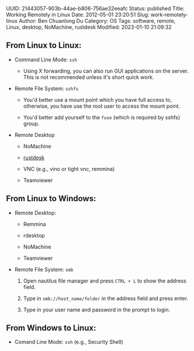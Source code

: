 UUID: 21443057-903b-44ae-b806-756ae32eeafc
Status: published
Title: Working Remotely in Linux
Date: 2012-05-01 23:20:51
Slug: work-remotely-linux
Author: Ben Chuanlong Du
Category: OS
Tags: software, remote, Linux, desktop, NoMachine, rustdesk
Modified: 2023-01-10 21:09:32

## From Linux to Linux:

- Command Line Mode: `ssh`

    + Using X forwarding, you can also run GUI applications on the server.
	This is not recommended unless it's short quick work.

- Remote File System: `sshfs`

    + You'd better use a mount point which you have full access to,
	otherwise, you have use the root user to access the mount point. 

    + You'd better add yourself to the `fuse` (which is required by sshfs) group.

- Remote Desktop

    - NoMachine

    - [rustdesk](https://github.com/rustdesk/rustdesk)
    
    - VNC (e.g., vino or tight vnc, remmina)

    - Teamviewer

## From Linux to Windows:

- Remote Desktop:

    - Remmina

    - rdesktop

    - NoMachine

    - Teamviewer

- Remote File System: `smb`

    1. Open nautilus file manager and press `CTRL + L` to show the address field.

    2. Type in `smb://host_name/folder` in the address field and press enter.

    3. Type in your user name and password in the prompt to login. 

## From Windows to Linux:

- Comand Line Mode: `ssh` (e.g., Security Shell)
